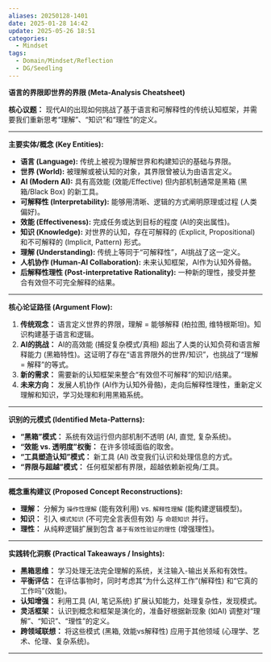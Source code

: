 ```yaml
---
aliases: 20250128-1401
date: 2025-01-28 14:42
update: 2025-05-26 18:51
categories:
  - Mindset
tags:
  - Domain/Mindset/Reflection
  - DG/Seedling
---
```


**语言的界限即世界的界限 (Meta-Analysis Cheatsheet)**

**核心议题：** 现代AI的出现如何挑战了基于语言和可解释性的传统认知框架，并需要我们重新思考“理解”、“知识”和“理性”的定义。

---

**主要实体/概念 (Key Entities):**

- **语言 (Language):** 传统上被视为理解世界和构建知识的基础与界限。
- **世界 (World):** 被理解或被认知的对象，其界限曾被认为由语言定义。
- **AI (Modern AI):** 具有高效能 (效能/Effective) 但内部机制通常是黑箱 (黑箱/Black Box) 的新工具。
- **可解释性 (Interpretability):** 能够用清晰、逻辑的方式阐明原理或过程 (人类偏好)。
- **效能 (Effectiveness):** 完成任务或达到目标的程度 (AI的突出属性)。
- **知识 (Knowledge):** 对世界的认知，存在可解释的 (Explicit, Propositional) 和不可解释的 (Implicit, Pattern) 形式。
- **理解 (Understanding):** 传统上等同于“可解释性”，AI挑战了这一定义。
- **人机协作 (Human-AI Collaboration):** 未来认知框架，AI作为认知外骨骼。
- **后解释性理性 (Post-interpretative Rationality):** 一种新的理性，接受并整合有效但不可完全解释的结果。

---

**核心论证路径 (Argument Flow):**

1. **传统观念：** 语言定义世界的界限，理解 = 能够解释 (柏拉图, 维特根斯坦)。知识构建基于语言和逻辑。
2. **AI的挑战：** AI的高效能 (捕捉复杂模式/真相) 超出了人类的认知负荷和语言解释能力 (黑箱特性)。这证明了存在“语言界限外的世界/知识”，也挑战了“理解 = 解释”的等式。
3. **新的需求：** 需要新的认知框架来整合“有效但不可解释”的知识/结果。
4. **未来方向：** 发展人机协作 (AI作为认知外骨骼)，走向后解释性理性，重新定义理解和知识，学习处理和利用黑箱系统。

---

**识别的元模式 (Identified Meta-Patterns):**

- **“黑箱”模式：** 系统有效运行但内部机制不透明 (AI, 直觉, 复杂系统)。
- **“效能 vs. 透明度”权衡：** 在许多领域面临的取舍。
- **“工具塑造认知”模式：** 新工具 (AI) 改变我们认识和处理信息的方式。
- **“界限与超越”模式：** 任何框架都有界限，超越依赖新视角/工具。

---

**概念重构建议 (Proposed Concept Reconstructions):**

- **理解：** 分解为 `操作性理解` (能有效利用) vs. `解释性理解` (能构建逻辑模型)。
- **知识：** 引入 `模式知识` (不可完全言表但有效) 与 `命题知识` 并行。
- **理性：** 从纯粹逻辑扩展到包含 `基于有效性验证的理性` (增强理性)。

---

**实践转化洞察 (Practical Takeaways / Insights):**

- **黑箱思维：** 学习处理无法完全理解的系统，关注输入-输出关系和有效性。
- **平衡评估：** 在评估事物时，同时考虑其“为什么这样工作”(解释性) 和“它真的工作吗”(效能)。
- **认知增强：** 利用工具 (AI, 笔记系统) 扩展认知能力，处理复杂性，发现模式。
- **灵活框架：** 认识到概念和框架是演化的，准备好根据新现象 (如AI) 调整对“理解”、“知识”、“理性”的定义。
- **跨领域联想：** 将这些模式 (黑箱, 效能vs解释性) 应用于其他领域 (心理学、艺术、伦理、复杂系统)。

---
